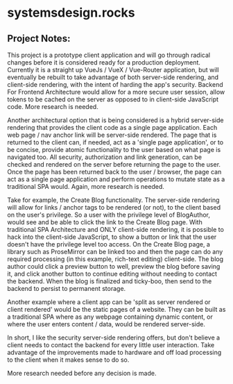 # systemsdesign.rocks

## Project Notes:

This project is a prototype client application and will go through radical changes before it is considered ready for a production deployment. Currently it is a straight up VueJs / VueX / Vue-Router application, but will eventually be rebuilt to take advantage of both server-side rendering, and client-side rendering, with the intent of harding the app's security. Backend For Frontend Architecture would allow for a more secure user session, allow tokens to be cached on the server as opposed to in client-side JavaScript code. More research is needed.

Another architectural option that is being considered is a hybrid server-side rendering that provides the client code as a single page application. Each web page / nav anchor link will be server-side rendered. The page that is returned to the client can, if needed, act as a 'single page application', or to be concise, provide atomic functionality to the user based on what page is navigated too. All security, authorization and link generation, can be checked and rendered on the server before returning the page to the user. Once the page has been returned back to the user / browser, the page can act as a single page application and perform operations to mutate state as a traditional SPA would. Again, more research is needed.

Take for example, the Create Blog functionality. The server-side rendering will allow for links / anchor tags to be rendered (or not), to the client based on the user's privilege. So a user with the privilege level of BlogAuthor, would see and be able to click the link to the Create Blog page. With traditional SPA Architecture and ONLY client-side rendering, it is possible to hack into the client-side JavaScript, to show a button or link that the user doesn't have the privilege level too access. On the Create Blog page, a library such as ProseMirror can be linked too and then the page can do any required processing (in this example, rich-text editing) client-side. The blog author could click a preview button to well, preview the blog before saving it, and click another button to continue editing without needing to contact the backend. When the blog is finalized and ticky-boo, then send to the backend to persist to permanent storage.

Another example where a client app can be 'split as server rendered or client rendered' would be the static pages of a website. They can be built as a traditional SPA where as any webpage containing dynamic content, or where the user enters content / data, would be rendered server-side.

In short, I like the security server-side rendering offers, but don't believe a client needs to contact the backend for every little user interaction. Take advantage of the improvements made to hardware and off load processing to the client when it makes sense to do so.

More research needed before any decision is made.



